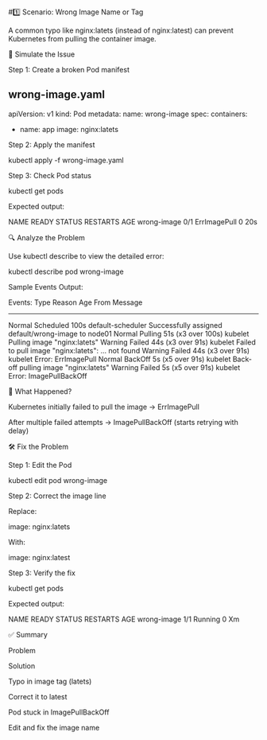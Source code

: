 #1️⃣ Scenario: Wrong Image Name or Tag

A common typo like nginx:latets (instead of nginx:latest) can prevent Kubernetes from pulling the container image.

🔧 Simulate the Issue

Step 1: Create a broken Pod manifest

## wrong-image.yaml
apiVersion: v1
kind: Pod
metadata:
  name: wrong-image
spec:
  containers:
  - name: app
    image: nginx:latets

Step 2: Apply the manifest

kubectl apply -f wrong-image.yaml

Step 3: Check Pod status

kubectl get pods

Expected output:

NAME          READY   STATUS         RESTARTS   AGE
wrong-image   0/1     ErrImagePull   0          20s

🔍 Analyze the Problem

Use kubectl describe to view the detailed error:

kubectl describe pod wrong-image

Sample Events Output:

Events:
  Type     Reason     Age                 From               Message
  ----     ------     ----                ----               -------
  Normal   Scheduled  100s                default-scheduler  Successfully assigned default/wrong-image to node01
  Normal   Pulling    51s (x3 over 100s)  kubelet            Pulling image "nginx:latets"
  Warning  Failed     44s (x3 over 91s)   kubelet            Failed to pull image "nginx:latets": ... not found
  Warning  Failed     44s (x3 over 91s)   kubelet            Error: ErrImagePull
  Normal   BackOff    5s (x5 over 91s)    kubelet            Back-off pulling image "nginx:latets"
  Warning  Failed     5s (x5 over 91s)    kubelet            Error: ImagePullBackOff

🧐 What Happened?

Kubernetes initially failed to pull the image → ErrImagePull

After multiple failed attempts → ImagePullBackOff (starts retrying with delay)

🛠️ Fix the Problem

Step 1: Edit the Pod

kubectl edit pod wrong-image

Step 2: Correct the image line

Replace:

image: nginx:latets

With:

image: nginx:latest

Step 3: Verify the fix

kubectl get pods

Expected output:

NAME          READY   STATUS    RESTARTS   AGE
wrong-image   1/1     Running   0          Xm

✅ Summary

Problem

Solution

Typo in image tag (latets)

Correct it to latest

Pod stuck in ImagePullBackOff

Edit and fix the image name
